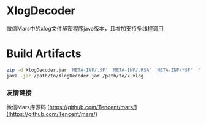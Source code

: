 # XlogDecoder
微信Mars中的xlog文件解密程序java版本，且增加支持多线程调用

# Build Artifacts
```sh
zip -d XlogDecoder.jar 'META-INF/.SF' 'META-INF/.RSA' 'META-INF/*SF' 'META-INF/*DSA'
java -jar /path/to/XlogDecoder.jar /path/to/x.xlog
```

### 友情链接
微信Mars库源码 [https://github.com/Tencent/mars/](!https://github.com/Tencent/mars/)
